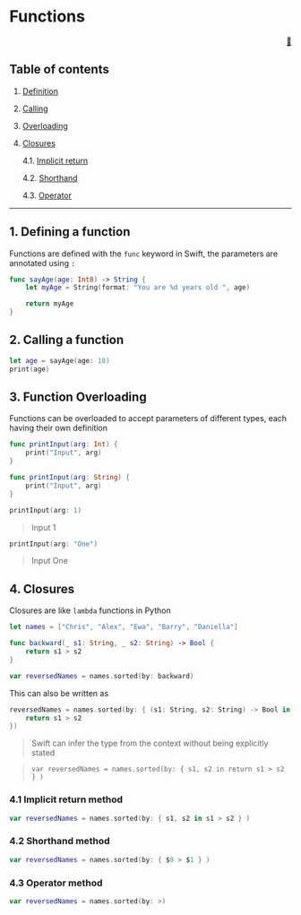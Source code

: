 # Functions

<div style="text-align: right"> <a href="javascript:history.back()">🏡</a>
</div>

## Table of contents

1. [Definition](#1-defining-a-function)
2. [Calling](#2-calling-a-function)
3. [Overloading](#3-function-overloading)
4. [Closures](#4-closures)

    4.1. [Implicit return](#41-implicit-return-method)

    4.2. [Shorthand](#42-shorthand-method)
    
    4.3. [Operator](#43-operator-method) 

---

## 1. Defining a function

Functions are defined with the `func` keyword in Swift, the parameters are annotated using `:`

```swift
func sayAge(age: Int8) -> String {
    let myAge = String(format: "You are %d years old ", age)

    return myAge
}
```

## 2. Calling a function

```swift
let age = sayAge(age: 18)
print(age)
```

## 3. Function Overloading

Functions can be overloaded to accept parameters of different types, each having their own definition

```swift
func printInput(arg: Int) {
    print("Input", arg)
}

func printInput(arg: String) {
    print("Input", arg)
}
```

```swift
printInput(arg: 1)
```

> Input 1

```swift
printInput(arg: "One")
```

> Input One

## 4. Closures

Closures are like `lambda` functions in Python

```swift
let names = ["Chris", "Alex", "Ewa", "Barry", "Daniella"]
```

```swift
func backward(_ s1: String, _ s2: String) -> Bool {
    return s1 > s2
}
```

```swift
var reversedNames = names.sorted(by: backward)
```

This can also be written as

```swift
reversedNames = names.sorted(by: { (s1: String, s2: String) -> Bool in
    return s1 > s2
})
```

> Swift can infer the type from the context without being explicitly stated

> `var reversedNames = names.sorted(by: { s1, s2 in return s1 > s2 } )`

### 4.1 Implicit return method

```swift
var reversedNames = names.sorted(by: { s1, s2 in s1 > s2 } )
```

### 4.2 Shorthand method

```swift
var reversedNames = names.sorted(by: { $0 > $1 } )
```

### 4.3 Operator method

```swift
var reversedNames = names.sorted(by: >)
```